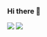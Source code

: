 ### Hi there 👋

<!--
**c00kiecream/c00kiecream** is a ✨ _special_ ✨ repository because its `README.md` (this file) appears on your GitHub profile.

Here are some ideas to get you started:

- 🔭 I’m currently working on ...
- 🌱 I’m currently learning ...
- 👯 I’m looking to collaborate on ...
- 🤔 I’m looking for help with ...
- 💬 Ask me about ...
- 📫 How to reach me: ...
- 😄 Pronouns: ...
- ⚡ Fun fact: ...
-->

<img src="https://capsule-render.vercel.app/api?type=waving&height=243&color=gradient&text=김성종&reversal=true&fontAlign=61&textBg=false&animation=fadeIn&strokeWidth=0&descAlign=73&descAlignY=89&fontSize=56&fontAlignY=42&descSize=10" />
<img src="https://capsule-render.vercel.app/api?type=waving&height=243&color=gradient&reversal=true&fontAlign=61&textBg=false&animation=fadeIn&strokeWidth=0&descAlign=73&descAlignY=89&fontSize=56&fontAlignY=42&descSize=10&section=footer" />
